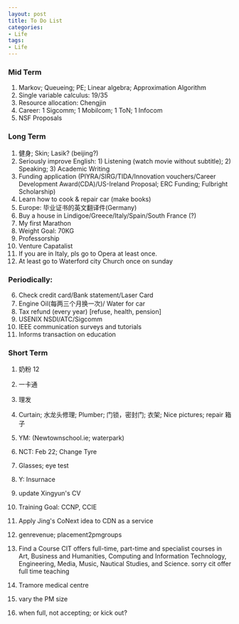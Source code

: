 ```yaml
---
layout: post
title: To Do List
categories:
- Life
tags:
- Life
---
```


### Mid Term
1. Markov; Queueing; PE; Linear algebra; Approximation Algorithm
1. Single variable calculus: 19/35
2. Resource allocation: Chengjin
1. Career: 1 Sigcomm;  1 Mobilcom;  1 ToN; 1 Infocom
2. NSF Proposals

### Long Term
1. 健身; Skin; Lasik? (beijing?)
6. Seriously improve English: 1) Listening (watch movie without subtitle); 2) Speaking; 3) Academic Writing 
7. Funding application (PIYRA/SIRG/TIDA/Innovation vouchers/Career Development Award(CDA)/US-Ireland Proposal; ERC Funding; Fulbright Scholarship)
12. Learn how to cook & repair car (make books)
29. Europe: 毕业证书的英文翻译件(Germany)
17. Buy a house in Lindigoe/Greece/Italy/Spain/South France (?)
18. My first Marathon
20. Weight Goal: 70KG
22. Professorship
23. Venture Capatalist
1. If you are in Italy, pls go to Opera at least once.
1. At least go to Waterford city Church once on sunday


### Periodically:
6. Check credit card/Bank statement/Laser Card
7. Engine Oil(每两三个月换一次)/ Water for car
1. Tax refund (every year) [refuse, health, pension]
2. USENIX NSDI/ATC/Sigcomm
1. IEEE communication surveys and tutorials
1. Informs transaction on education

### Short Term
1. 奶粉 12
1. 一卡通
2. 理发
2. Curtain; 水龙头修理; Plumber; 门锁，密封门; 衣架; Nice pictures; repair 箱子
1. YM: (Newtownschool.ie; waterpark)
1. NCT: Feb 22; Change Tyre
1. Glasses; eye test
2. Y: Insurnace
3. update Xingyun's CV
4. Training Goal: CCNP, CCIE
5. Apply Jing's CoNext idea to CDN as a service
6. genrevenue; placement2pmgroups
7. Find a CourseCIT offers full-time, part-time and specialist courses in Art, Business and Humanities, Computing and Information Technology, Engineering, Media, Music, Nautical Studies, and Science.sorrycit offer full time teaching
1. Tramore medical centre
1. vary the PM size
1. when full, not accepting; or kick out?





